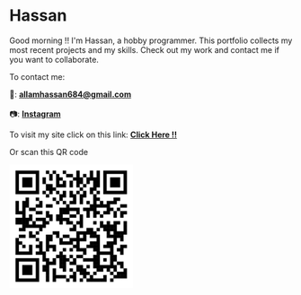 # Hassan
Good morning !! I'm Hassan, a hobby programmer. This portfolio collects my most recent projects and my skills. Check out my work and contact me if you want to collaborate.

To contact me:

📧: <a href="mailto: allamhassan684@gmail.com"><strong>allamhassan684@gmail.com</strong></a>
<br>
<br>
📷: <a href="https://www.instagram.com/hassuna_05/"><strong>Instagram</strong></a>

To visit my site click on this link: <a href="https://portfoliioo.github.io/h/"><strong>Click Here !!</strong></a>

Or scan this QR code

<img src="images/QRCode.png" width="220" height="220">
